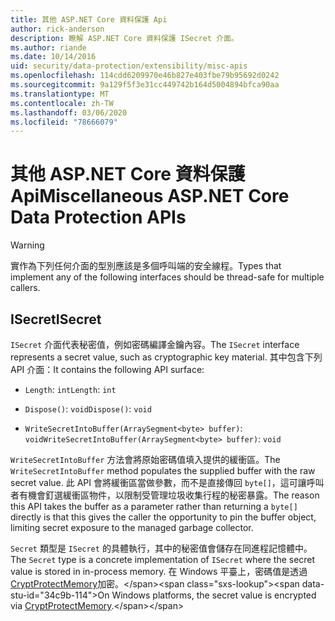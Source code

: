 ```yaml
---
title: 其他 ASP.NET Core 資料保護 Api
author: rick-anderson
description: 瞭解 ASP.NET Core 資料保護 ISecret 介面。
ms.author: riande
ms.date: 10/14/2016
uid: security/data-protection/extensibility/misc-apis
ms.openlocfilehash: 114cdd6209970e46b827e403fbe79b95692d0242
ms.sourcegitcommit: 9a129f5f3e31cc449742b164d5004894bfca90aa
ms.translationtype: MT
ms.contentlocale: zh-TW
ms.lasthandoff: 03/06/2020
ms.locfileid: "78666079"
---
```

# <a name="miscellaneous-aspnet-core-data-protection-apis"></a><span data-ttu-id="34c9b-103">其他 ASP.NET Core 資料保護 Api</span><span class="sxs-lookup"><span data-stu-id="34c9b-103">Miscellaneous ASP.NET Core Data Protection APIs</span></span>

<a name="data-protection-extensibility-mics-apis"></a>

>[!WARNING]
> <span data-ttu-id="34c9b-104">實作為下列任何介面的型別應該是多個呼叫端的安全線程。</span><span class="sxs-lookup"><span data-stu-id="34c9b-104">Types that implement any of the following interfaces should be thread-safe for multiple callers.</span></span>

## <a name="isecret"></a><span data-ttu-id="34c9b-105">ISecret</span><span class="sxs-lookup"><span data-stu-id="34c9b-105">ISecret</span></span>

<span data-ttu-id="34c9b-106">`ISecret` 介面代表秘密值，例如密碼編譯金鑰內容。</span><span class="sxs-lookup"><span data-stu-id="34c9b-106">The `ISecret` interface represents a secret value, such as cryptographic key material.</span></span> <span data-ttu-id="34c9b-107">其中包含下列 API 介面：</span><span class="sxs-lookup"><span data-stu-id="34c9b-107">It contains the following API surface:</span></span>

* <span data-ttu-id="34c9b-108">`Length`: `int`</span><span class="sxs-lookup"><span data-stu-id="34c9b-108">`Length`: `int`</span></span>

* <span data-ttu-id="34c9b-109">`Dispose()`: `void`</span><span class="sxs-lookup"><span data-stu-id="34c9b-109">`Dispose()`: `void`</span></span>

* <span data-ttu-id="34c9b-110">`WriteSecretIntoBuffer(ArraySegment<byte> buffer)`: `void`</span><span class="sxs-lookup"><span data-stu-id="34c9b-110">`WriteSecretIntoBuffer(ArraySegment<byte> buffer)`: `void`</span></span>

<span data-ttu-id="34c9b-111">`WriteSecretIntoBuffer` 方法會將原始密碼值填入提供的緩衝區。</span><span class="sxs-lookup"><span data-stu-id="34c9b-111">The `WriteSecretIntoBuffer` method populates the supplied buffer with the raw secret value.</span></span> <span data-ttu-id="34c9b-112">此 API 會將緩衝區當做參數，而不是直接傳回 `byte[]`，這可讓呼叫者有機會釘選緩衝區物件，以限制受管理垃圾收集行程的秘密暴露。</span><span class="sxs-lookup"><span data-stu-id="34c9b-112">The reason this API takes the buffer as a parameter rather than returning a `byte[]` directly is that this gives the caller the opportunity to pin the buffer object, limiting secret exposure to the managed garbage collector.</span></span>

<span data-ttu-id="34c9b-113">`Secret` 類型是 `ISecret` 的具體執行，其中的秘密值會儲存在同進程記憶體中。</span><span class="sxs-lookup"><span data-stu-id="34c9b-113">The `Secret` type is a concrete implementation of `ISecret` where the secret value is stored in in-process memory.</span></span> <span data-ttu-id="34c9b-114">在 Windows 平臺上，密碼值是透過[CryptProtectMemory](https://msdn.microsoft.com/library/windows/desktop/aa380262(v=vs.85).aspx)加密。</span><span class="sxs-lookup"><span data-stu-id="34c9b-114">On Windows platforms, the secret value is encrypted via [CryptProtectMemory](https://msdn.microsoft.com/library/windows/desktop/aa380262(v=vs.85).aspx).</span></span>
